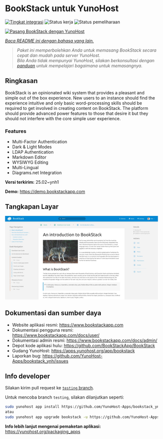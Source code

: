 <!--
N.B.: README ini dibuat secara otomatis oleh <https://github.com/YunoHost/apps/tree/master/tools/readme_generator>
Ini TIDAK boleh diedit dengan tangan.
-->

# BookStack untuk YunoHost

[![Tingkat integrasi](https://apps.yunohost.org/badge/integration/bookstack)](https://ci-apps.yunohost.org/ci/apps/bookstack/)
![Status kerja](https://apps.yunohost.org/badge/state/bookstack)
![Status pemeliharaan](https://apps.yunohost.org/badge/maintained/bookstack)

[![Pasang BookStack dengan YunoHost](https://install-app.yunohost.org/install-with-yunohost.svg)](https://install-app.yunohost.org/?app=bookstack)

*[Baca README ini dengan bahasa yang lain.](./ALL_README.md)*

> *Paket ini memperbolehkan Anda untuk memasang BookStack secara cepat dan mudah pada server YunoHost.*  
> *Bila Anda tidak mempunyai YunoHost, silakan berkonsultasi dengan [panduan](https://yunohost.org/install) untuk mempelajari bagaimana untuk memasangnya.*

## Ringkasan

BookStack is an opinionated wiki system that provides a pleasant and simple out of the box experience. New users to an instance should find the experience intuitive and only basic word-processing skills should be required to get involved in creating content on BookStack. The platform should provide advanced power features to those that desire it but they should not interfere with the core simple user experience.

### Features

- Multi-Factor Authentication
- Dark & Light Modes
- LDAP Authentication
- Markdown Editor
- WYSIWYG Editing
- Multi-Lingual
- Diagrams.net Integration


**Versi terkirim:** 25.02~ynh1

**Demo:** <https://demo.bookstackapp.com>

## Tangkapan Layar

![Tangkapan Layar pada BookStack](./doc/screenshots/screenshot.png)

## Dokumentasi dan sumber daya

- Website aplikasi resmi: <https://www.bookstackapp.com>
- Dokumentasi pengguna resmi: <https://www.bookstackapp.com/docs/user/>
- Dokumentasi admin resmi: <https://www.bookstackapp.com/docs/admin/>
- Depot kode aplikasi hulu: <https://github.com/BookStackApp/BookStack>
- Gudang YunoHost: <https://apps.yunohost.org/app/bookstack>
- Laporkan bug: <https://github.com/YunoHost-Apps/bookstack_ynh/issues>

## Info developer

Silakan kirim pull request ke [`testing` branch](https://github.com/YunoHost-Apps/bookstack_ynh/tree/testing).

Untuk mencoba branch `testing`, silakan dilanjutkan seperti:

```bash
sudo yunohost app install https://github.com/YunoHost-Apps/bookstack_ynh/tree/testing --debug
atau
sudo yunohost app upgrade bookstack -u https://github.com/YunoHost-Apps/bookstack_ynh/tree/testing --debug
```

**Info lebih lanjut mengenai pemaketan aplikasi:** <https://yunohost.org/packaging_apps>
